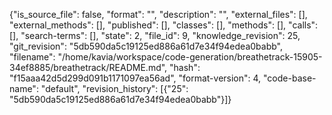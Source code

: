 {"is_source_file": false, "format": "", "description": "", "external_files": [], "external_methods": [], "published": [], "classes": [], "methods": [], "calls": [], "search-terms": [], "state": 2, "file_id": 9, "knowledge_revision": 25, "git_revision": "5db590da5c19125ed886a61d7e34f94edea0babb", "filename": "/home/kavia/workspace/code-generation/breathetrack-15905-34ef8885/breathetrack/README.md", "hash": "f15aaa42d5d299d091b1171097ea56ad", "format-version": 4, "code-base-name": "default", "revision_history": [{"25": "5db590da5c19125ed886a61d7e34f94edea0babb"}]}